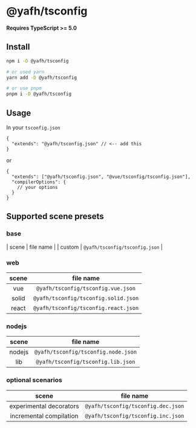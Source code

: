 # @yafh/tsconfig

**Requires TypeScript >= 5.0**

## Install

```bash
npm i -D @yafh/tsconfig

# or used yarn
yarn add -D @yafh/tsconfig

# or use pnpm
pnpm i -D @yafh/tsconfig
```

## Usage

In your `tsconfig.json`

```jsonc
{
  "extends": "@yafh/tsconfig.json" // <-- add this
}
```

or

```jsonc
{
  "extends": ["@yafh/tsconfig.json", "@vue/tsconfig/tsconfig.json"],
  "compilerOptions": {
    // your options
  }
}
```

## Supported scene presets

### base

| scene | file name |
| custom | `@yafh/tsconfig/tsconfig.json` |

### web

| scene |              file name               |
| :---: | :----------------------------------: |
|  vue  |  `@yafh/tsconfig/tsconfig.vue.json`  |
| solid | `@yafh/tsconfig/tsconfig.solid.json` |
| react | `@yafh/tsconfig/tsconfig.react.json` |

### nodejs

|          scene          |              file name              |
| :---------------------: | :---------------------------------: |
|         nodejs          | `@yafh/tsconfig/tsconfig.node.json` |
|           lib           | `@yafh/tsconfig/tsconfig.lib.json`  |

### optional scenarios

|          scene          |              file name              |
| :---------------------: | :---------------------------------: |
| experimental decorators | `@yafh/tsconfig/tsconfig.dec.json`  |
| incremental compilation | `@yafh/tsconfig/tsconfig.inc.json`  |
